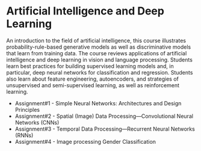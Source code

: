 # Artificial Intelligence and Deep Learning
An introduction to the field of artificial intelligence, this course illustrates probability-rule-based
generative models as well as discriminative models that learn from training data. The course 
reviews applications of artificial intelligence and deep learning in vision and language
processing. Students learn best practices for building supervised learning models and, in
particular, deep neural networks for classification and regression. Students also learn about
feature engineering, autoencoders, and strategies of unsupervised and semi-supervised
learning, as well as reinforcement learning.


- Assignment#1 - Simple Neural Networks: Architectures and Design Principles
- Assignment#2 - Spatial (Image) Data Processing—Convolutional Neural Networks (CNNs)
- Assignment#3 - Temporal Data Processing—Recurrent Neural Networks (RNNs)
- Assignment#4 - Image processing Gender Classification 
